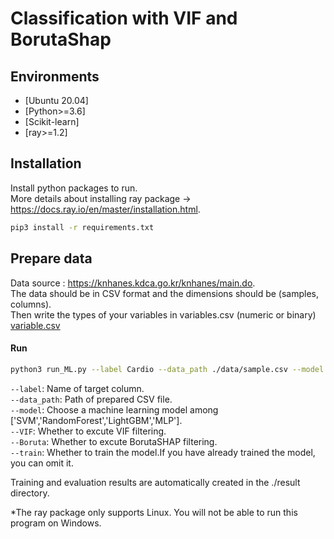# Classification with VIF and BorutaShap


## Environments

- [Ubuntu 20.04]
- [Python>=3.6] 
- [Scikit-learn]
- [ray>=1.2]

## Installation
Install python packages to run.  
More details about installing ray package -> https://docs.ray.io/en/master/installation.html.  

```sh
pip3 install -r requirements.txt
```
## Prepare data
Data source : https://knhanes.kdca.go.kr/knhanes/main.do.  
The data should be in CSV format and the dimensions should be (samples, columns).  
Then write the types of your variables in variables.csv (numeric or binary)  [variable.csv](./data/variables.csv)  

#### Run

```sh
python3 run_ML.py --label Cardio --data_path ./data/sample.csv --model SVM --VIF --Boruta --train
```
`--label`: Name of target column.  
`--data_path`: Path of prepared CSV file.  
`--model`: Choose a machine learning model among ['SVM','RandomForest','LightGBM','MLP'].  
`--VIF`: Whether to excute VIF filtering.  
`--Boruta`: Whether to excute BorutaSHAP filtering.  
`--train`: Whether to train the model.If you have already trained the model, you can omit it.  


Training and evaluation results are automatically created in the ./result directory.

*The ray package only supports Linux. You will not be able to run this program on Windows.
